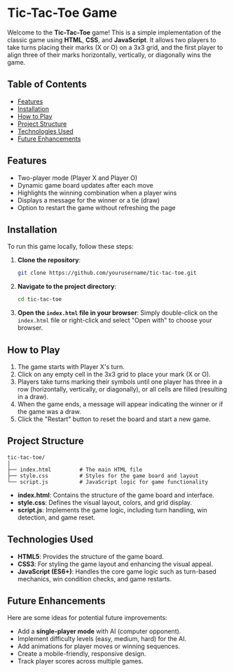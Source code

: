 # Tic-Tac-Toe Game

Welcome to the **Tic-Tac-Toe** game! This is a simple implementation of the classic game using **HTML**, **CSS**, and **JavaScript**. It allows two players to take turns placing their marks (X or O) on a 3x3 grid, and the first player to align three of their marks horizontally, vertically, or diagonally wins the game.

## Table of Contents

- [Features](#features)
- [Installation](#installation)
- [How to Play](#how-to-play)
- [Project Structure](#project-structure)
- [Technologies Used](#technologies-used)
- [Future Enhancements](#future-enhancements)

## Features

- Two-player mode (Player X and Player O)
- Dynamic game board updates after each move
- Highlights the winning combination when a player wins
- Displays a message for the winner or a tie (draw)
- Option to restart the game without refreshing the page

## Installation

To run this game locally, follow these steps:

1. **Clone the repository**:
   ```bash
   git clone https://github.com/yourusername/tic-tac-toe.git
   ```

2. **Navigate to the project directory**:
   ```bash
   cd tic-tac-toe
   ```

3. **Open the `index.html` file in your browser**:
   Simply double-click on the `index.html` file or right-click and select "Open with" to choose your browser.

## How to Play

1. The game starts with Player X's turn.
2. Click on any empty cell in the 3x3 grid to place your mark (X or O).
3. Players take turns marking their symbols until one player has three in a row (horizontally, vertically, or diagonally), or all cells are filled (resulting in a draw).
4. When the game ends, a message will appear indicating the winner or if the game was a draw.
5. Click the "Restart" button to reset the board and start a new game.

## Project Structure

```
tic-tac-toe/
│
├── index.html         # The main HTML file
├── style.css          # Styles for the game board and layout
└── script.js          # JavaScript logic for game functionality
```

- **index.html**: Contains the structure of the game board and interface.
- **style.css**: Defines the visual layout, colors, and grid display.
- **script.js**: Implements the game logic, including turn handling, win detection, and game reset.

## Technologies Used

- **HTML5**: Provides the structure of the game board.
- **CSS3**: For styling the game layout and enhancing the visual appeal.
- **JavaScript (ES6+)**: Handles the core game logic such as turn-based mechanics, win condition checks, and game restarts.

## Future Enhancements

Here are some ideas for potential future improvements:
- Add a **single-player mode** with AI (computer opponent).
- Implement difficulty levels (easy, medium, hard) for the AI.
- Add animations for player moves or winning sequences.
- Create a mobile-friendly, responsive design.
- Track player scores across multiple games.
